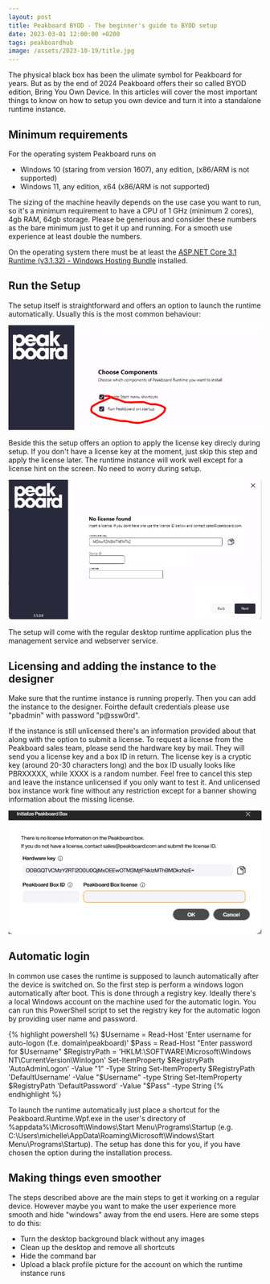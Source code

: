 ```yaml
---
layout: post
title: Peakboard BYOD - The beginner's guide to BYOD setup
date: 2023-03-01 12:00:00 +0200
tags: peakboardhub
image: /assets/2023-10-19/title.jpg
---
```


The physical black box has been the ulimate symbol for Peakboard for years. But as by the end of 2024 Peakboard offers their so called BYOD edition, Bring You Own Device. In this articles will cover the most important things to know on how to setup you own device and turn it into a standalone runtime instance.

## Minimum requirements

For the operating system Peakboard runs on 

- Windows 10 (staring from version 1607), any edition, (x86/ARM is not supported) 
- Windows 11, any edition, x64 (x86/ARM is not supported)

The sizing of the machine heavily depends on the use case you want to run, so it's a minimum requirement to have a CPU of 1 GHz (minimum 2 cores), 4gb RAM, 64gb storage. Please be generious and consider these numbers as the bare minimum just to get it up and running. For a smooth use experience at least double the numbers.

On the operating system there must be at least the [ASP.NET Core 3.1 Runtime (v3.1.32) - Windows Hosting Bundle](https://dotnet.microsoft.com/en-us/download/dotnet/thank-you/runtime-aspnetcore-3.1.32-windows-hosting-bundle-installer) installed.

## Run the Setup

The setup itself is straightforward and offers an option to launch the runtime automatically. Usually this is the most common behaviour:

![image](/assets/2023-10-19/010.png)

Beside this the setup offers an option to apply the license key direcly during setup. If you don't have a license key at the moment, just skip this step and apply the license later. The runtime instance will work well except for a license hint on the screen. No need to worry during setup.

![image](/assets/2023-10-19/020.png)

The setup will come with the regular desktop runtime application plus the management service and webserver service.

## Licensing and adding the instance to the designer

Make sure that the runtime instance is running properly. Then you can add the instance to the designer. Foirthe default credentials please use "pbadmin" with password "p@ssw0rd".

If the instance is still unlicensed there's an information provided about that along with the option to submit a license.
To request a license from the Peakboard sales team, please send the hardware key by mail. They will send you a license key and a box ID in return. The license key is a cryptic key (around 20-30 characters long) and the box ID usually looks like PBRXXXXX, while XXXX is a random number.
Feel free to cancel this step and leave the instance unlicensed if you only want to test it. And unlicensed box instance work fine without any restriction except for a banner showing information about the missing license.

![image](/assets/2023-10-19/030.png)

## Automatic login

In common use cases the runtime is supposed to launch automatically after the device is switched on. So the first step is perform a windows logon automatically after boot. This is done through a registry key. Ideally there's a local Windows account on the machine used for the automatic login. You can run this PowerShell script to set the registry key for the automatic logon by providing user name and password.

{% highlight powershell %}
$Username = Read-Host 'Enter username for auto-logon (f.e. domain\peakboard)'
$Pass = Read-Host "Enter password for $Username"
$RegistryPath = 'HKLM:\SOFTWARE\Microsoft\Windows NT\CurrentVersion\Winlogon'
Set-ItemProperty $RegistryPath 'AutoAdminLogon' -Value "1" -Type String 
Set-ItemProperty $RegistryPath 'DefaultUsername' -Value "$Username" -type String 
Set-ItemProperty $RegistryPath 'DefaultPassword' -Value "$Pass" -type String
{% endhighlight %}

To launch the runtime automatically just place a shortcut for the Peakboard.Runtime.Wpf.exe in the user's directory of %appdata%\Microsoft\Windows\Start Menu\Programs\Startup (e.g. C:\Users\michelle\AppData\Roaming\Microsoft\Windows\Start Menu\Programs\Startup).
The setup has done this for you, if you have chosen the option during the installation process.

## Making things even smoother

The steps described above are the main steps to get it working on a regular device. However maybe you want to make the user experience more smooth and hide "windows" away from the end users. Here are some steps to do this:

* Turn the desktop background black without any images
* Clean up the desktop and remove all shortcuts
* Hide the command bar
* Upload a black profile picture for the account on which the runtime instance runs






